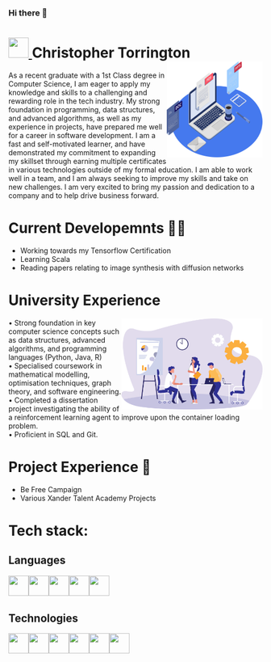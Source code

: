 ### Hi there 👋

<!--
**ctorrington/ctorrington** is a ✨ _special_ ✨ repository because its `README.md` (this file) appears on your GitHub profile.

Here are some ideas to get you started:

- 🔭 I’m currently working on ...
- 🌱 I’m currently learning ...
- 👯 I’m looking to collaborate on ...
- 🤔 I’m looking for help with ...
- 💬 Ask me about ...
- 📫 How to reach me: ...
- 😄 Pronouns: ...
- ⚡ Fun fact: ...
-->


<h1>
	<a href = "https://www.linkedin.com/in/christopher-torrington/">
		<img src="https://cdn.jsdelivr.net/gh/devicons/devicon/icons/linkedin/linkedin-original.svg" width = 40 height = 40/>
	</a>
	Christopher Torrington
	<img src = "https://github.com/ctorrington/ctorrington/blob/main/images/github%20image%201.png" width = 190 height = 190 align = right>
</h1>
 
As a recent graduate with a 1st Class degree in Computer Science, I am eager to apply my knowledge and skills to a challenging and rewarding role in the tech industry. My strong foundation in programming, data structures, and advanced algorithms, as well as my experience in projects, have prepared me well for a career in software development. I am a fast and self-motivated learner, and have demonstrated my commitment to expanding my skillset through earning multiple certificates in various technologies outside of my formal education. I am able to work well in a team, and I am always seeking to improve my skills and take on new challenges. I am very excited to bring my passion and dedication to a company and to help drive business forward.

# Current Developemnts 🧗‍♀️
 - Working towards my Tensorflow Certification
 - Learning Scala
 - Reading papers relating to image synthesis with diffusion networks

# University Experience
<p>
<img src = "https://github.com/ctorrington/ctorrington/blob/main/images/github%20image%202.png" width = 280 height = 180 align = "right">
• Strong foundation in key computer science concepts such as data structures, advanced algorithms, and programming languages (Python, Java, R)<br/>
• Specialised coursework in mathematical modelling, optimisation techniques, graph theory, and software engineering.<br/>
• Completed a dissertation project investigating the ability of a reinforcement learning agent to improve upon the container loading problem.<br/>
• Proficient in SQL and Git.
</p>

# Project Experience 🍰
- Be Free Campaign
- Various Xander Talent Academy Projects

# Tech stack:
## Languages
<img src="https://cdn.jsdelivr.net/gh/devicons/devicon/icons/python/python-original-wordmark.svg" width = 40 height = 40 /><img src="https://cdn.jsdelivr.net/gh/devicons/devicon/icons/javascript/javascript-plain.svg" width = 40 height = 40 /><img src="https://cdn.jsdelivr.net/gh/devicons/devicon/icons/unix/unix-original.svg" width = 40 height = 40 /><img src="https://cdn.jsdelivr.net/gh/devicons/devicon/icons/java/java-original-wordmark.svg" width = 40 height = 40 /><img src="https://cdn.jsdelivr.net/gh/devicons/devicon/icons/r/r-original.svg" width = 40 height = 40 />

## Technologies
<img src="https://cdn.jsdelivr.net/gh/devicons/devicon/icons/tensorflow/tensorflow-original.svg" width = 40 height = 40 /><img src="https://cdn.jsdelivr.net/gh/devicons/devicon/icons/mysql/mysql-plain-wordmark.svg" width = 40 height = 40 /><img src="https://cdn.jsdelivr.net/gh/devicons/devicon/icons/git/git-original.svg" width = 40 height = 40 /><img src="https://cdn.jsdelivr.net/gh/devicons/devicon/icons/docker/docker-original-wordmark.svg" width = 40 height = 40 /><img src="https://cdn.jsdelivr.net/gh/devicons/devicon/icons/react/react-original-wordmark.svg" width = 40 height = 40 /><img src="https://cdn.jsdelivr.net/gh/devicons/devicon/icons/django/django-plain-wordmark.svg" width = 40 height = 40 />
























